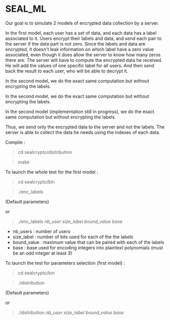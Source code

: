 # SEAL_ML

Our goal is to simulate 2 models of encrypted data collection by a server. 

In the first model, each user has a set of data, and each data has a label associated to it.
Users encrypt their labels and data, and send each pair to the server if the data part is not zero.
Since the labels and data are encrypted, it doesn't leak information on which label have a zero value associated, even though it does allow the server to know how many zeros there are.
The server will have to compute the encrypted data he received. He will add the values of one specific label for all users.
And then send back the result to each user, who will be able to decrypt it.

In the second model, we do the exact same computation but without encrypting the labels.

In the second model, we do the exact same computation but without encrypting the labels.

In the second model (implementation still in progress), we do the exact same computation but without encrypting the labels.

Thus, we send only the encrypted data to the server and not the labels. The server is able to collect the data he needs using the indexes of each data.


Compile : 
>cd sealcrypto/distribution

>make


To launch the whole test for the first model : 
>cd sealcrypto/bin

>./enc_labels

(Default parameters)

or

>./enc_labels *nb_user size_label bound_value base*


* nb_users : number of users
* size_label : number of bits used for each of the the labels
* bound_value : maximum value that can be paired with each of the labels
* base : base used for encoding integers into plaintext polynomials (must be an odd integer at least 3)



To launch the test for parameters selection (first model) : 
>cd sealcrypto/bin

>./distribution

(Default parameters)

or 

>./distribution *nb_user size_label bound_value base*
